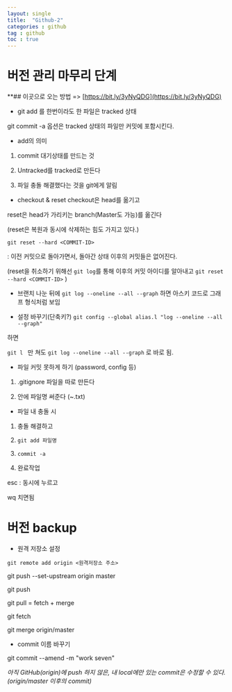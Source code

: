 ```yaml
---
layout: single
title:  "Github-2"
categories : github
tag : github
toc : true
---
```



# 버전 관리 마무리 단계
**## 이곳으로 오는 방법 => [https://bit.ly/3yNyQDG](https://bit.ly/3yNyQDG)


+ git add 를 한번이라도 한 파일은 tracked 상태

git commit  -a 옵션은 tracked 상태의 파일만 커밋에 포함시킨다.

+ add의 의미

1. commit 대기상태를 만드는 것

2. Untracked를 tracked로 만든다

3. 파일 충돌 해결했다는 것을 git에게 알림

+ checkout & reset
checkout은 head를 옮기고

reset은 head가 가리키는 branch(Master도 가능)를 옮긴다

(reset은 복원과 동시에 삭제하는 힘도 가지고 있다.)


`git reset --hard <COMMIT-ID>`

: 이전 커밋으로 돌아가면서, 돌아간 상태 이후의 커밋들은 없어진다.

(reset을 취소하기 위해선 `git log`를 통해 이후의 커밋 아이디를 알아내고 `git reset --hard <COMMIT-ID>` )



+ 브랜치 나눈 뒤에 
`git log --oneline --all --graph` 하면 아스키 코드로 그래프 형식처럼 보임

+ 설정 바꾸기(단축키?)
`git config --global alias.l "log --oneline --all --graph"`

하면

`git l ` 만 쳐도 `git log --oneline --all --graph` 로 바로 됨.



+ 파일 커밋 못하게 하기 (password, config 등)

1) .gitignore 파일을 따로 만든다

2) 안에 파일명 써준다 (~.txt)




+ 파일 내 충돌 시 

1. 충돌 해결하고 

2. `git add 파일명`

3. `commit -a`

4. 완료작업

esc : 동시에 누르고

wq 치면됨





# 버전 backup 

+ 원격 저장소 설정

`git remote add origin <원격저장소 주소>`

git push --set-upstream origin master

git push

git pull = fetch + merge

git fetch

git merge origin/master

+ commit 이름 바꾸기

git commit --amend -m "work seven"

*아직 GitHub(origin)에 push 하지 않은, 내 local에만 있는 commit은 수정할 수 있다. (origin/master 이후의 commit)*


